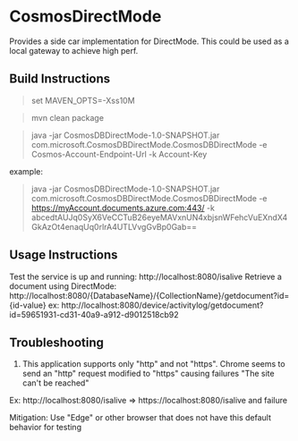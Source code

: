 # CosmosDirectMode

Provides a side car implementation for DirectMode. This could be used as a local gateway to achieve high perf.


## Build Instructions

> set MAVEN_OPTS=-Xss10M

> mvn clean package

> java -jar CosmosDBDirectMode-1.0-SNAPSHOT.jar com.microsoft.CosmosDBDirectMode.CosmosDBDirectMode -e Cosmos-Account-Endpoint-Url -k Account-Key

example:
> java -jar CosmosDBDirectMode-1.0-SNAPSHOT.jar com.microsoft.CosmosDBDirectMode.CosmosDBDirectMode -e https://myAccount.documents.azure.com:443/ -k abcedtAUJq0SyX6VeCCTuB26eyeMAVxnUN4xbjsnWFehcVuEXndX4GkAzOt4enaqUq0rlrA4UTLVvgGvBp0Gab==


## Usage Instructions

Test the service is up and running: http://localhost:8080/isalive
Retrieve a document using DirectMode: http://localhost:8080/{DatabaseName}/{CollectionName}/getdocument?id={id-value}
ex: http://localhost:8080/device/activitylog/getdocument?id=59651931-cd31-40a9-a912-d9012518cb92


## Troubleshooting

1. This application supports only "http" and not "https". Chrome seems to send an "http" request modified to "https" causing failures "The site can't be reached"

Ex: http://localhost:8080/isalive  => https://localhost:8080/isalive and failure

Mitigation: Use "Edge" or other browser that does not have this default behavior for testing


